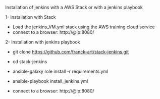 Installation of jenkins with a AWS Stack or with a jenkins playbook

1- Installation with Stack
- Load the jenkins_VM.yml  stack using the AWS training cloud service
- connect to a browser: http://@ip:8080/

2- Installation with jenkins playbook

- git clone https://github.com/franck-art/stack-jenkins.git

- cd stack-jenkins

- ansible-galaxy role install -r requirements.yml

- ansible-playbook install_jenkins.yml

- connect to a browser: http://@ip:8080/
